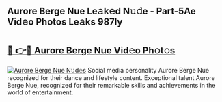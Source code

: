 ## Aurore Berge Nue Le𝚊k𝚎d N𝚞𝚍e - Part-5Ae Vid𝚎o Photos Le𝚊ks 987ly

# <h2><a href="http://fb4pou.evod.top/?m=Aurore+Berge+Nue">🔗 👉🔴 Aurore Berge Nue Vid𝚎o Ph𝚘t𝚘s</a></h2>

[![Aurore Berge Nue N𝚞d𝚎s](https://i.imgur.com/8V9OHl7.gif)](http://fb4pou.evod.top/?m=Aurore+Berge+Nue)
Social media personality Aurore Berge Nue recognized for their dance and lifestyle content. Exceptional talent Aurore Berge Nue, recognized for their remarkable skills and achievements in the world of entertainment. 
